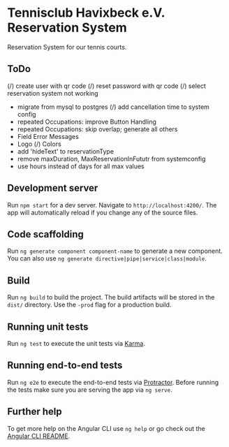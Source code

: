 # Tennisclub Havixbeck e.V. Reservation System

Reservation System for our tennis courts.

## ToDo

(/) create user with qr code
(/) reset password with qr code
(/) select reservation system not working
- migrate from mysql to postgres
(/) add cancellation time to system config
- repeated Occupations: improve Button Handling
- repeated Occupations: skip overlap; generate all others
- Field Error Messages
- Logo
(/) Colors
- add 'hideText' to reservationType
- remove maxDuration, MaxReservationInFututr from systemconfig
- use hours instead of days for all max values

## Development server

Run `npm start` for a dev server. Navigate to `http://localhost:4200/`. The app will automatically reload if you change any of the source files.

## Code scaffolding

Run `ng generate component component-name` to generate a new component. You can also use `ng generate directive|pipe|service|class|module`.

## Build

Run `ng build` to build the project. The build artifacts will be stored in the `dist/` directory. Use the `-prod` flag for a production build.

## Running unit tests

Run `ng test` to execute the unit tests via [Karma](https://karma-runner.github.io).

## Running end-to-end tests

Run `ng e2e` to execute the end-to-end tests via [Protractor](http://www.protractortest.org/).
Before running the tests make sure you are serving the app via `ng serve`.

## Further help

To get more help on the Angular CLI use `ng help` or go check out the [Angular CLI README](https://github.com/angular/angular-cli/blob/master/README.md).
